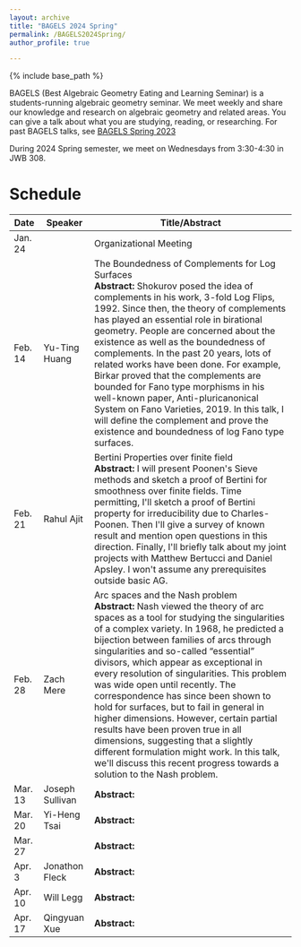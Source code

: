 ```yaml
---
layout: archive
title: "BAGELS 2024 Spring"
permalink: /BAGELS2024Spring/
author_profile: true

---
```


{% include base_path %}


BAGELS (Best Algebraic Geometry Eating and Learning Seminar) is a students-running algebraic geometry seminar. We meet weekly and share our knowledge and research on algebraic geometry and related areas. You can give a talk about what you are studying, reading, or researching. For past BAGELS talks, see [BAGELS Spring 2023](https://www.math.utah.edu/~slee/Bagels.html)

During 2024 Spring semester, we meet on Wednesdays from 3:30-4:30 in JWB 308.

Schedule
======

| Date    | Speaker          | Title/Abstract                                             |
|---------|------------------|--------------------------------------------------------------------------------|
| Jan. 24 |                  | Organizational Meeting                                                         |
| Feb. 14 |Yu-Ting Huang                  | The Boundedness of Complements for Log Surfaces <br> **Abstract:** Shokurov posed the idea of complements in his work, 3-fold Log Flips, 1992. Since then, the theory of complements has played an essential role in birational geometry. People are concerned about the existence as well as the boundedness of complements. In the past 20 years, lots of related works have been done. For example, Birkar proved that the complements are bounded for Fano type morphisms in his well-known paper, Anti-pluricanonical System on Fano Varieties, 2019. In this talk, I will define the complement and prove the existence and boundedness of log Fano type surfaces.                                                                 |
| Feb. 21 |Rahul Ajit                  | Bertini Properties over finite field <br> **Abstract:** I will present Poonen's Sieve methods and sketch a proof of Bertini for smoothness over finite fields. Time permitting, I'll sketch a proof of Bertini property for irreducibility due to Charles-Poonen. Then I'll give a survey of known result and mention open questions in this direction. Finally, I'll briefly talk about my joint projects with Matthew Bertucci and Daniel Apsley. I won't assume any prerequisites outside basic AG.                                                                  |
| Feb. 28 |Zach Mere                  | Arc spaces and the Nash problem <br> **Abstract:** Nash viewed the theory of arc spaces as a tool for studying the singularities of a complex variety. In 1968, he predicted a bijection between families of arcs through singularities and so-called “essential” divisors, which appear as exceptional in every resolution of singularities. This problem was wide open until recently. The correspondence has since been shown to hold for surfaces, but to fail in general in higher dimensions. However, certain partial results have been proven true in all dimensions, suggesting that a slightly different formulation might work. In this talk, we'll discuss this recent progress towards a solution to the Nash problem.                                                                                                               |
| Mar. 13 |Joseph Sullivan                  | **Abstract:**                                                                  |
| Mar. 20 |Yi-Heng Tsai                  | **Abstract:**                                                                  |
| Mar. 27 |                  | **Abstract:**                                                                  |
| Apr. 3  |Jonathon Fleck                  | **Abstract:**                                                                  |
| Apr. 10 |Will Legg                  | **Abstract:**                                                                  |
| Apr. 17 |Qingyuan Xue                  | **Abstract:**                                                                  |
